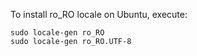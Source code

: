 To install ro_RO locale on Ubuntu, execute:
```shell
sudo locale-gen ro_RO
sudo locale-gen ro_RO.UTF-8
```
